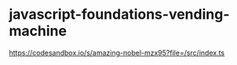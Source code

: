 # javascript-foundations-vending-machine

https://codesandbox.io/s/amazing-nobel-mzx95?file=/src/index.ts
